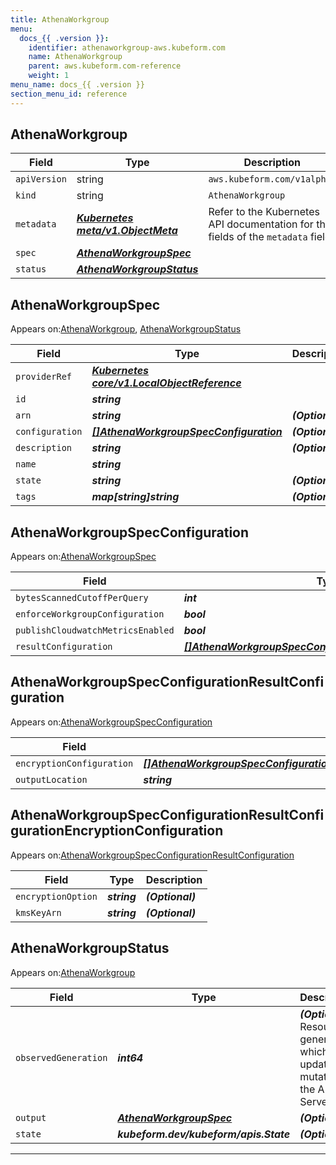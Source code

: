 ```yaml
---
title: AthenaWorkgroup
menu:
  docs_{{ .version }}:
    identifier: athenaworkgroup-aws.kubeform.com
    name: AthenaWorkgroup
    parent: aws.kubeform.com-reference
    weight: 1
menu_name: docs_{{ .version }}
section_menu_id: reference
---
```


## AthenaWorkgroup
| Field | Type | Description |
| ------ | ----- | ----------- |
| `apiVersion` | string | `aws.kubeform.com/v1alpha1` |
|    `kind` | string | `AthenaWorkgroup` |
| `metadata` | ***[Kubernetes meta/v1.ObjectMeta](https://kubernetes.io/docs/reference/generated/kubernetes-api/v1.13/#objectmeta-v1-meta)***|Refer to the Kubernetes API documentation for the fields of the `metadata` field.|
| `spec` | ***[AthenaWorkgroupSpec](#athenaworkgroupspec)***||
| `status` | ***[AthenaWorkgroupStatus](#athenaworkgroupstatus)***||
## AthenaWorkgroupSpec


Appears on:[AthenaWorkgroup](#athenaworkgroup), [AthenaWorkgroupStatus](#athenaworkgroupstatus)


| Field | Type | Description |
| ------ | ----- | ----------- |
| `providerRef` | ***[Kubernetes core/v1.LocalObjectReference](https://kubernetes.io/docs/reference/generated/kubernetes-api/v1.13/#localobjectreference-v1-core)***||
| `id` | ***string***||
| `arn` | ***string***| ***(Optional)*** |
| `configuration` | ***[[]AthenaWorkgroupSpecConfiguration](#athenaworkgroupspecconfiguration)***| ***(Optional)*** |
| `description` | ***string***| ***(Optional)*** |
| `name` | ***string***||
| `state` | ***string***| ***(Optional)*** |
| `tags` | ***map[string]string***| ***(Optional)*** |
## AthenaWorkgroupSpecConfiguration


Appears on:[AthenaWorkgroupSpec](#athenaworkgroupspec)


| Field | Type | Description |
| ------ | ----- | ----------- |
| `bytesScannedCutoffPerQuery` | ***int***| ***(Optional)*** |
| `enforceWorkgroupConfiguration` | ***bool***| ***(Optional)*** |
| `publishCloudwatchMetricsEnabled` | ***bool***| ***(Optional)*** |
| `resultConfiguration` | ***[[]AthenaWorkgroupSpecConfigurationResultConfiguration](#athenaworkgroupspecconfigurationresultconfiguration)***| ***(Optional)*** |
## AthenaWorkgroupSpecConfigurationResultConfiguration


Appears on:[AthenaWorkgroupSpecConfiguration](#athenaworkgroupspecconfiguration)


| Field | Type | Description |
| ------ | ----- | ----------- |
| `encryptionConfiguration` | ***[[]AthenaWorkgroupSpecConfigurationResultConfigurationEncryptionConfiguration](#athenaworkgroupspecconfigurationresultconfigurationencryptionconfiguration)***| ***(Optional)*** |
| `outputLocation` | ***string***| ***(Optional)*** |
## AthenaWorkgroupSpecConfigurationResultConfigurationEncryptionConfiguration


Appears on:[AthenaWorkgroupSpecConfigurationResultConfiguration](#athenaworkgroupspecconfigurationresultconfiguration)


| Field | Type | Description |
| ------ | ----- | ----------- |
| `encryptionOption` | ***string***| ***(Optional)*** |
| `kmsKeyArn` | ***string***| ***(Optional)*** |
## AthenaWorkgroupStatus


Appears on:[AthenaWorkgroup](#athenaworkgroup)


| Field | Type | Description |
| ------ | ----- | ----------- |
| `observedGeneration` | ***int64***| ***(Optional)*** Resource generation, which is updated on mutation by the API Server.|
| `output` | ***[AthenaWorkgroupSpec](#athenaworkgroupspec)***| ***(Optional)*** |
| `state` | ***kubeform.dev/kubeform/apis.State***| ***(Optional)*** |
---
